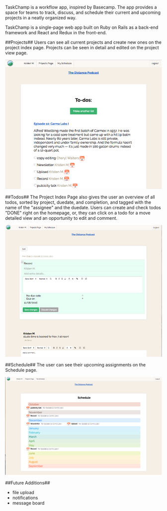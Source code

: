 TaskChamp is a workflow app, inspired by Basecamp. The app provides a
space for teams to track, discuss, and schedule their current and upcoming
projects in a neatly organized way.

TaskChamp is a single-page web app built on Ruby on Rails as a back-end
framework and React and Redux in the front-end.

##Projects##
Users can see all current projects and create new ones on the project
index page.
Projects can be seen in detail and edited on the project view page.

![Project Index Page](./docs/screenshots/project_page.png?raw=true "project page")



##Todos##
The Project Index Page also gives the user an overview of all todos, sorted
by project, duedate, and completion, and tagged with the name of the
"assignee" and the duedate. Users can create and check todos "DONE" right on the homepage, or, they can click on a todo for a move detailed view and an
opportunity to edit and comment.

![Todo View Page](./docs/screenshots/todo_view_page.png?raw=true "todo page")

##Schedule##
The user can see their upcoming assignments on the Schedule page.

![Schedule View Page](./docs/screenshots/schedule_page.png?raw=true "schedule page")


##Future Additions##
  * file upload
  * notifications
  * message board
